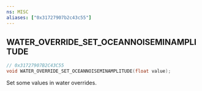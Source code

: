 ```yaml
---
ns: MISC
aliases: ["0x31727907b2c43c55"]
---
```

## WATER_OVERRIDE_SET_OCEANNOISEMINAMPLITUDE

```c
// 0x31727907B2C43C55
void WATER_OVERRIDE_SET_OCEANNOISEMINAMPLITUDE(float value);
```

Set some values in water overrides.

